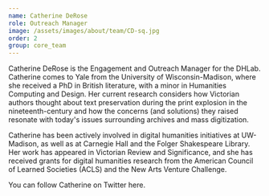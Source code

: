 ```yaml
---
name: Catherine DeRose
role: Outreach Manager
image: /assets/images/about/team/CD-sq.jpg
order: 2
group: core_team
---
```


Catherine DeRose is the Engagement and Outreach Manager for the DHLab. Catherine comes to Yale from the University of Wisconsin-Madison, where she received a PhD in British literature, with a minor in Humanities Computing and Design. Her current research considers how Victorian authors thought about text preservation during the print explosion in the nineteenth-century and how the concerns (and solutions) they raised resonate with today's issues surrounding archives and mass digitization.

Catherine has been actively involved in digital humanities initiatives at UW-Madison, as well as at Carnegie Hall and the Folger Shakespeare Library. Her work has appeared in Victorian Review and Significance, and she has received grants for digital humanities research from the American Council of Learned Societies (ACLS) and the New Arts Venture Challenge.

You can follow Catherine on Twitter here.